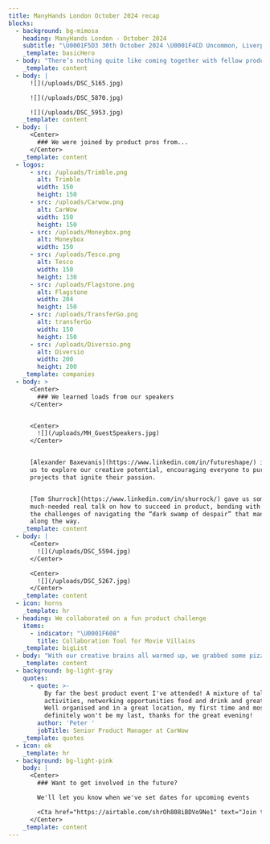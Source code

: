 ```yaml
---
title: ManyHands London October 2024 recap
blocks:
  - background: bg-mimosa
    heading: ManyHands London - October 2024
    subtitle: "\U0001F5D3️ 30th October 2024 \U0001F4CD Uncommon, Liverpool Street"
    _template: basicHero
  - body: "There’s nothing quite like coming together with fellow product people to explore a theme as fun as villainy! The talent and energy everyone brought to our event truly made it a wickedly good time! \U0001F5A4\n"
    _template: content
  - body: |
      ![](/uploads/DSC_5165.jpg)

      ![](/uploads/DSC_5870.jpg)

      ![](/uploads/DSC_5953.jpg)
    _template: content
  - body: |
      <Center>
        ### We were joined by product pros from...
      </Center>
    _template: content
  - logos:
      - src: /uploads/Trimble.png
        alt: Trimble
        width: 150
        height: 150
      - src: /uploads/Carwow.png
        alt: CarWow
        width: 150
        height: 150
      - src: /uploads/Moneybox.png
        alt: Moneybox
        width: 150
      - src: /uploads/Tesco.png
        alt: Tesco
        width: 150
        height: 130
      - src: /uploads/Flagstone.png
        alt: Flagstone
        width: 204
        height: 150
      - src: /uploads/TransferGo.png
        alt: transferGo
        width: 150
        height: 150
      - src: /uploads/Diversio.png
        alt: Diversio
        width: 200
        height: 200
    _template: companies
  - body: >
      <Center>
        ### We learned loads from our speakers
      </Center>


      <Center>
        ![](/uploads/MH_GuestSpeakers.jpg)
      </Center>


      [Alexander Baxevanis](https://www.linkedin.com/in/futureshape/) inspired
      us to explore our creative potential, encouraging everyone to pursue side
      projects that ignite their passion.


      [Tom Shurrock](https://www.linkedin.com/in/shurrock/) gave us some
      much-needed real talk on how to succeed in product, bonding with us over
      the challenges of navigating the “dark swamp of despair” that many face
      along the way.
    _template: content
  - body: |
      <Center>
        ![](/uploads/DSC_5594.jpg)
      </Center>

      <Center>
        ![](/uploads/DSC_5267.jpg)
      </Center>
    _template: content
  - icon: horns
    _template: hr
  - heading: We collaborated on a fun product challenge
    items:
      - indicator: "\U0001F608"
        title: Collaboration Tool for Movie Villains
    _template: bigList
  - body: "With our creative brains all warmed up, we grabbed some pizza, got into groups, and started brainstorming. An hour later, we pitched our ideas back to the wider group:\n\n\U0001F3AD Looking to gather a crew for your next big heist? Sin Starter connects villains with the right skills—whether it’s hacking CCTV or driving getaway cars. It’s a mix of dating apps, Fiverr, and DocuSign for those with evil plans.\n\n\U0001F37D️ Networking is key for any villain, and Devil’s Hour offers just that. Join fellow masterminds for a late-night meal at 3:33 AM, and if you're lucky, dine with the Devil’s Advocate for some premium insights.\n\n\U0001F4F2 Whether you’re planning a bank heist or an evil takeover, Partners in Crime helps you find the perfect accomplice. List your plans, match with the right talents, and make your villainous dreams come true.\n\n\U0001F579️ Want to test your evil schemes before executing them? Villain Reality lets you rehearse your plans in a safe, community-driven environment, with kill cam replays and sentiment analysis to help perfect your strategy.\n"
    _template: content
  - background: bg-light-gray
    quotes:
      - quote: >-
          By far the best product event I've attended! A mixture of talks,
          activities, networking opportunities food and drink and great people.
          Well organised and in a great location, my first time and most
          definitely won't be my last, thanks for the great evening!
        author: 'Peter '
        jobTitle: Senior Product Manager at CarWow
    _template: quotes
  - icon: ok
    _template: hr
  - background: bg-light-pink
    body: |
      <Center>
        ### Want to get involved in the future?

        We'll let you know when we've set dates for upcoming events

        <Cta href="https://airtable.com/shrOh808iBDVo9Ne1" text="Join the list" />
      </Center>
    _template: content
---
```


